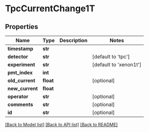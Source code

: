# TpcCurrentChange1T

## Properties
Name | Type | Description | Notes
------------ | ------------- | ------------- | -------------
**timestamp** | **str** |  | 
**detector** | **str** |  | [default to 'tpc']
**experiment** | **str** |  | [default to 'xenon1t']
**pmt_index** | **int** |  | 
**old_current** | **float** |  | [optional] 
**new_current** | **float** |  | 
**operator** | **str** |  | [optional] 
**comments** | **str** |  | [optional] 
**id** | **str** |  | [optional] 

[[Back to Model list]](../README.md#documentation-for-models) [[Back to API list]](../README.md#documentation-for-api-endpoints) [[Back to README]](../README.md)


